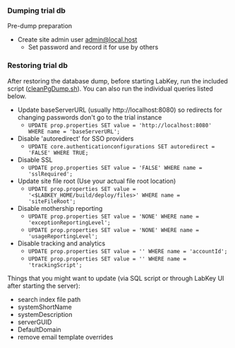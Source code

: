 ### Dumping trial db
Pre-dump preparation
- Create site admin user admin@local.host
  - Set password and record it for use by others

### Restoring trial db
After restoring the database dump, before starting LabKey, run the included script ([cleanPgDump.sh](./cleanPgDump.sh)).
You can also run the individual queries listed below.
- Update baseServerURL (usually http://localhost:8080) so redirects for changing passwords don't go to the trial instance
  - `UPDATE prop.properties SET value = 'http://localhost:8080' WHERE name = 'baseServerURL';`
- Disable 'autoredirect' for SSO providers
  - `UPDATE core.authenticationconfigurations SET autoredirect = 'FALSE' WHERE TRUE;`
- Disable SSL
  - `UPDATE prop.properties SET value = 'FALSE' WHERE name = 'sslRequired';`
- Update site file root (Use your actual file root location)
  - `UPDATE prop.properties SET value = '<$LABKEY_HOME/build/deploy/files>' WHERE name = 'siteFileRoot';`
- Disable mothership reporting
  - `UPDATE prop.properties SET value = 'NONE' WHERE name = 'exceptionReportingLevel';`
  - `UPDATE prop.properties SET value = 'NONE' WHERE name = 'usageReportingLevel';`
- Disable tracking and analytics
  - `UPDATE prop.properties SET value = '' WHERE name = 'accountId';`
  - `UPDATE prop.properties SET value = '' WHERE name = 'trackingScript';`

Things that you might want to update (via SQL script or through LabKey UI after starting the server):
- search index file path
- systemShortName
- systemDescription
- serverGUID
- DefaultDomain
- remove email template overrides
